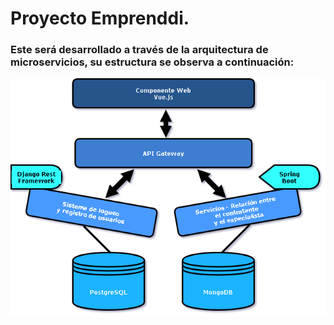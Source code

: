 # Proyecto Emprenddi.
### Este será desarrollado a través de la arquitectura de microservicios, su estructura se observa a continuación:

![alt text](https://github.com/lsofiadb/Emprenddi/blob/main/Arquitectura.png)
